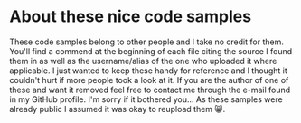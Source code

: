 # About these nice code samples
These code samples belong to other people and I take no credit for them. You'll find a commend at the beginning of each file citing the source I found them in as well as the username/alias of the one who uploaded it where applicable. I just wanted to keep these handy for reference and I thought it couldn't hurt if more people took a look at it. If you are the author of one of these and want it removed feel free to contact me through the e-mail found in my GitHub profile. I'm sorry if it bothered you... As these samples were already public I assumed it was okay to reupload them :smile_cat:.
